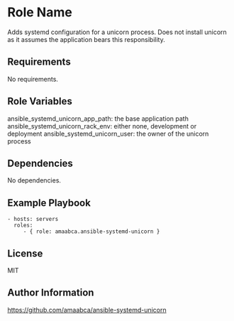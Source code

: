 Role Name
=========

Adds systemd configuration for a unicorn process. Does not install unicorn as it assumes the application bears this responsibility.

Requirements
------------

No requirements.

Role Variables
--------------

ansible_systemd_unicorn_app_path: the base application path
ansible_systemd_unicorn_rack_env: either none, development or deployment
ansible_systemd_unicorn_user: the owner of the unicorn process


Dependencies
------------

No dependencies.

Example Playbook
----------------

    - hosts: servers
      roles:
         - { role: amaabca.ansible-systemd-unicorn }

License
-------

MIT

Author Information
------------------

https://github.com/amaabca/ansible-systemd-unicorn
